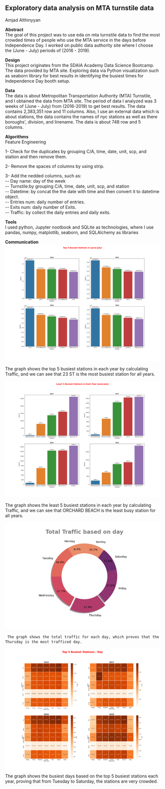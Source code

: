 ## Exploratory data analysis on MTA turnstile data
Amjad Althinyyan 

**Abstract** <br/>
The goal of this project was to use eda on mta turnstile data to find the most crowded times of people who use the MTA service in the days before Independence Day. I worked on public data authority site where I choose the (June - July) periods of (2016 - 2019). 

**Design** <br/>
This project originates from the SDAIA Academy Data Science Bootcamp. The data provided by MTA site. Exploring data via Python visualization such as seaborn library for best results in identifying the busiest times for Independence Day booth setup. 

**Data** <br/>
The data is about Metropolitan Transportation Authority (MTA) Turnstile, and I obtained the data from MTA site.
The period of data I analyzed was 3 weeks of (June - July) from (2016-2019) to get best results. The data contains 2,383,351 row and 11 columns. Also, I use an external data which is about stations, the data contains the names of nyc stations as well as there boroughs', division, and linename. The data is about  748 row and 5 columns.  


**Algorithms** <br/>
Feature Engineering

1- Check for the duplicates by grouping C/A, time, date, unit, scp, and station and then remove them.

2- Remove the spaces of columns by using strip.

3- Add the nedded columns, such as: <br/>
-- Day name: day of the week <br/>
-- Turnstile:by grouping C/A, time, date, unit, scp, and station <br/>
-- Datetime: by concat the the date with time and then convert it to datetime object. <br/>
-- Entries num: daily number of entries.  
-- Exits num: daily number of Exits.  
-- Traffic: by collect the daily entries and daily exits.


**Tools** <br/>
I used python, Jupyter nootbook and SQLite as technologies, where I use pandas, numpy, matplotlib, seaborn, and SQLAlchemy as libraries 


**Communication** <br/>
<img src ="Top stationns.png">

The graph shows the top 5 busiest stations in each year by calculating Traffic, and we can see that 23 ST is the most busiest station for all years.

<img src ="Least stationns.png">

The graph shows the least 5 busiest stations in each year by calculating Traffic, and we can see that ORCHARD BEACH is the least busy station for all years.

<img src ="Total traffic.png">

     The graph shows the total traffic for each day, which proves that the Thursday is the most trafficed day.

<img src ="heatmap.png">
The graph shows the busiest days based on the top 5 busiest stations each year, proving that from Tuesday to Saturday, the stations are very crowded.


```python

```
